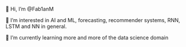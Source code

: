 👋 Hi, I’m @Fab1anM

👀 I’m interested in AI and ML, forecasting, recommender systems, RNN, LSTM and NN in general.

🌱 I’m currently learning more and more of the data science domain
